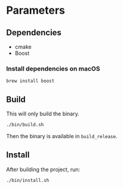 # Parameters

## Dependencies

- cmake
- Boost

### Install dependencies on macOS

```
brew install boost
```

## Build

This will only build the binary.

```bash
./bin/build.sh
```

Then the binary is available in `build_release`.

## Install

After building the project, run:

```bash
./bin/install.sh
```
